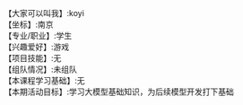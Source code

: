 【大家可以叫我】:koyi                                   
【坐标】:南京                                 
【专业/职业】:学生                             
【兴趣爱好】:游戏                          
【项目技能】:无                                 
【组队情况】:未组队                              
【本课程学习基础】:无                                 
【本期活动目标】:学习大模型基础知识，为后续模型开发打下基础                               